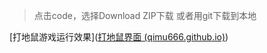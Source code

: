 >点击code，选择Download ZIP下载 或者用git下载到本地
>

[打地鼠游戏运行效果]([打地鼠界面 (qimu666.github.io)](https://qimu666.github.io/whack-a-mole/theGame))

